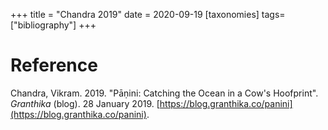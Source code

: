 +++
title = "Chandra 2019"
date = 2020-09-19
[taxonomies]
tags=["bibliography"]
+++

# Reference

Chandra, Vikram. 2019. "Pāṇini: Catching the Ocean in a Cow's Hoofprint". *Granthika* (blog). 28 January 2019. [https://blog.granthika.co/panini](https://blog.granthika.co/panini).
